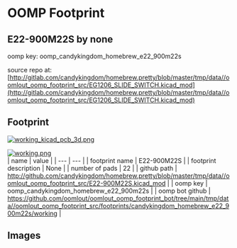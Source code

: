 # OOMP Footprint  
## E22-900M22S  by none  
  
oomp key: oomp_candykingdom_homebrew_e22_900m22s  
  
source repo at: [http://gitlab.com/candykingdom/homebrew.pretty/blob/master/tmp/data//oomlout_oomp_footprint_src/‎EG1206‎_SLIDE_SWITCH.kicad_mod](http://gitlab.com/candykingdom/homebrew.pretty/blob/master/tmp/data//oomlout_oomp_footprint_src/‎EG1206‎_SLIDE_SWITCH.kicad_mod)  
## Footprint  
  
[![working_kicad_pcb_3d.png](working_kicad_pcb_3d_600.png)](working_kicad_pcb_3d.png)  
  
[![working.png](working_600.png)](working.png)  
| name | value | 
| --- | --- | 
| footprint name | E22-900M22S | 
| footprint description | None | 
| number of pads | 22 | 
| github path | http://github.com/candykingdom/homebrew.pretty/blob/master/tmp/data//oomlout_oomp_footprint_src/E22-900M22S.kicad_mod | 
| oomp key | oomp_candykingdom_homebrew_e22_900m22s | 
| oomp bot github | https://github.com/oomlout/oomlout_oomp_footprint_bot/tree/main/tmp/data//oomlout_oomp_footprint_src/footprints/candykingdom_homebrew_e22_900m22s/working | 
## Images  
